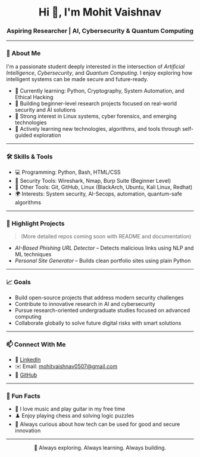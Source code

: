 <h1 align="center">Hi 👋, I'm Mohit Vaishnav</h1>
<h3 align="center">Aspiring Researcher | AI, Cybersecurity & Quantum Computing</h3>

---

### 🚀 About Me
I'm a passionate student deeply interested in the intersection of *Artificial Intelligence*, *Cybersecurity*, and *Quantum Computing*. I enjoy exploring how intelligent systems can be made secure and future-ready.

- 🧠 Currently learning: Python, Cryptography, System Automation, and Ethical Hacking  
- 🧪 Building beginner-level research projects focused on real-world security and AI solutions  
- 🐧 Strong interest in Linux systems, cyber forensics, and emerging technologies  
- 📘 Actively learning new technologies, algorithms, and tools through self-guided exploration

---

### 🛠️ Skills & Tools
- 💻 Programming: Python, Bash, HTML/CSS  
- 🔐 Security Tools: Wireshark, Nmap, Burp Suite (Beginner Level)  
- 🔗 Other Tools: Git, GitHub, Linux (BlackArch, Ubuntu, Kali Linux, Redhat)  
- 🌍 Interests: System security, AI-Secops, automation, quantum-safe algorithms

---

### 📌 Highlight Projects
> (More detailed repos coming soon with README and documentation)

- *AI-Based Phishing URL Detector* – Detects malicious links using NLP and ML techniques  
- *Personal Site Generator* – Builds clean portfolio sites using plain Python

---

### 📈 Goals
- Build open-source projects that address modern security challenges  
- Contribute to innovative research in AI and cybersecurity  
- Pursue research-oriented undergraduate studies focused on advanced computing  
- Collaborate globally to solve future digital risks with smart solutions

---

### 📫 Connect With Me
- 💼 [LinkedIn](https://www.linkedin.com/in/mohitvaishnav2505)  
- ✉️ Email: mohitvaishnav0507@gmail.com  
- 🔗 [GitHub](https://github.com/MohitVaishnav2007)

---

### 🎯 Fun Facts
- 🎸 I love music and play guitar in my free time  
- ♟️ Enjoy playing chess and solving logic puzzles  
- 💬 Always curious about how tech can be used for good and secure innovation

---

<p align="center">🚀 Always exploring. Always learning. Always building.</p>
